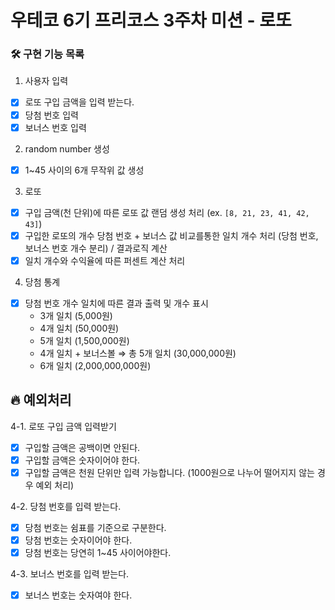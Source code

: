 # 우테코 6기 프리코스 3주차 미션 - 로또

### 🛠️ 구현 기능 목록

1. 사용자 입력

- [x] 로또 구입 금액을 입력 받는다.
- [x] 당첨 번호 입력
- [x] 보너스 번호 입력

2. random number 생성

- [x] 1~45 사이의 6개 무작위 값 생성

3. 로또

- [x] 구입 금액(천 단위)에 따른 로또 값 랜덤 생성 처리 (ex. `[8, 21, 23, 41, 42, 43]`)
- [x] 구입한 로또의 개수 당첨 번호 + 보너스 값 비교를통한 일치 개수 처리 (당첨 번호, 보너스 번호 개수 분리) / 결과로직 계산
- [x] 일치 개수와 수익율에 따른 퍼센트 계산 처리

4. 당첨 통계

- [x] 당첨 번호 개수 일치에 따른 결과 출력 및 개수 표시
  - 3개 일치 (5,000원)
  - 4개 일치 (50,000원)
  - 5개 일치 (1,500,000원)
  - 4개 일치 + 보너스볼 ⇒ 총 5개 일치 (30,000,000원)
  - 6개 일치 (2,000,000,000원)

## 🔥 예외처리

4-1. 로또 구입 금액 입력받기

- [x] 구입할 금액은 공백이면 안된다.
- [x] 구입할 금액은 숫자이어야 한다.
- [x] 구입할 금액은 천원 단위만 입력 가능합니다. (1000원으로 나누어 떨어지지 않는 경우 예외 처리)

4-2. 당첨 번호를 입력 받는다.

- [x] 당첨 번호는 쉼표를 기준으로 구분한다.
- [x] 당첨 번호는 숫자이어야 한다.
- [x] 당첨 번호는 당연히 1~45 사이어야한다.

4-3. 보너스 번호를 입력 받는다.

- [x] 보너스 번호는 숫자여야 한다.
